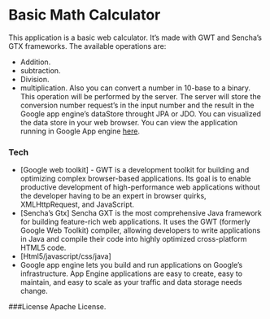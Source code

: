 # Basic Math Calculator

This application is a basic web calculator. It’s made with GWT and Sencha’s GTX frameworks.
The available operations are:
- Addition.
- subtraction.
- Division.
- multiplication.
Also you can convert a number in 10-base to a binary. This operation will be performed by the server.
The server will store the conversion number request’s in the input number and the result in the Google app engine’s dataStore throught JPA or JDO. You can visualized the data store in your web browser.
You can view the application running in Google App engine [here](http://linktoapp.org).

### Tech
* [Google web toolkit] - GWT is a development toolkit for building and optimizing complex browser-based applications. Its goal is to enable productive development of high-performance web applications without the developer having to be an expert in browser quirks, XMLHttpRequest, and JavaScript.
* [Sencha’s Gtx] Sencha GXT is the most comprehensive Java framework for building feature-rich web applications. It uses the GWT (formerly Google Web Toolkit) compiler, allowing developers to write applications in Java and compile their code into highly optimized cross-platform HTML5 code.
* [Html5/javascript/css/java]
* Google app engine lets you build and run applications on Google’s infrastructure. App Engine applications are easy to create, easy to maintain, and easy to scale as your traffic and data storage needs change.

###License
Apache License.
